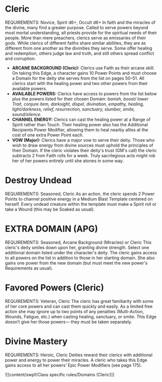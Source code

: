 # Cleric
REQUIREMENTS: Novice, Spirit d6+, Occult d6+
In faith and the miracles of the divine, many find a greater purpose. Called to serve powers beyond most mortal understanding, all priests provide for the spiritual needs of their people. More than mere preachers, clerics serve as emissaries of their gods. While clerics of different faiths share similar abilities, they are as different from one another as the divinities they serve. Some offer healing and redemption, others judge law and truth, and still others spread conflict and corruption.
 - **ARCANE BACKGROUND (Cleric):** Clerics use Faith as their arcane skill. On taking this Edge, a character gains 10 Power Points and must choose a Domain for the deity she serves from the list on pages 50–51. All clerics start with the healing power and two other powers from their available powers.
 - **AVAILABLE POWERS:** Clerics have access to powers from the list below plus the powers listed for their chosen Domain: *banish, boost/ lower Trait, conjure item, darksight, dispel, divination, empathy, healing, light/darkness, relief, resurrection, sanctuary, slumber, smite, sound/silence.*
 - **CHANNEL ENERGY:** Clerics can cast the healing power at a Range of Spirit rather than Touch. Their healing power also has the Additional Recipients Power Modifier, allowing them to heal nearby allies at the cost of one extra Power Point each.
 - **VOW (Major):** Clerics have a major vow to serve their deity. Those who wish to draw energy from divine sources must uphold the principles of their Domain.
If the cleric violates their deity's trust (GM's call) the cleric subtracts 2 from Faith rolls for a week. Truly sacrilegious acts might rob her of her powers entirely until she atones in some way.

# Destroy Undead
REQUIREMENTS: Seasoned, Cleric
As an action, the cleric spends 2 Power Points to channel positive energy in a Medium Blast Template centered on herself. Every undead creature within the template must make a Spirit roll or take a Wound (this may be Soaked as usual).

# EXTRA DOMAIN (APG)
REQUIREMENTS: Seasoned, Arcane Background (Miracles) or Cleric
This cleric's deity smiles down upon her, granting divine strength. Select one additional domain listed under the character's deity. The cleric gains access to all powers on the list in addition to those in her starting domain. She also gains one power from the new domain (but must meet the new power's Requirements as usual).

# Favored Powers (Cleric)
REQUIREMENTS: Veteran, Cleric
The cleric has great familiarity with some of her core powers and can cast them quickly and easily. As a limited free action she may ignore up to two points of any penalties (Multi-Action, Wounds, Fatigue, etc.) when casting healing, sanctuary, or smite. This Edge doesn’t give her those powers— they must be taken separately.

# Divine Mastery
REQUIREMENTS: Heroic, Cleric
Deities reward their clerics with additional power and energy to power their miracles. A cleric who takes this Edge gains access to all her powers’ Epic Power Modifiers (see page 175).

![[content/swpf/Class specific rules/Domains (Cleric)]]